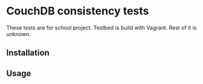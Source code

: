 CouchDB consistency tests
=========================

These tests are for school project. Testbed is build with Vagrant. Rest of it is unknown.

Installation
------------

Usage
-----

